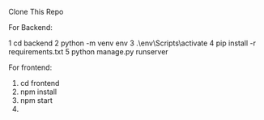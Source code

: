 

Clone This Repo

For Backend:

1 cd backend
2 python -m venv env
3 .\env\Scripts\activate
4 pip install -r requirements.txt 
5 python manage.py runserver


For frontend:
1. cd frontend
2. npm install
3. npm start
4. 
